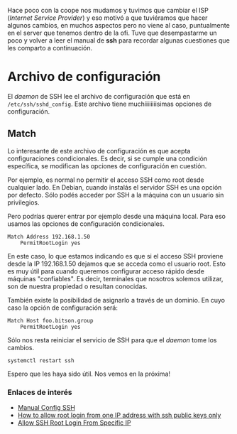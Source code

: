 <!--
.. title: Acceso root SSH desde IP o dominio
.. slug: acceso-root-ssh-desde-ip-o-dominio
.. date: 2018-04-13 10:15:07 UTC-03:00
.. tags: devops ssh root
.. category: tutorial ssh
.. link:
.. description: accediendo por SSH como root desde una IP o dominio.
.. type: text
.. author: lecovi
-->

Hace poco con la coope nos mudamos y tuvimos que cambiar el ISP (*Internet
Service Provider*) y eso motivó a que tuviéramos que hacer algunos cambios, en
muchos aspectos pero no viene al caso, puntualmente en el server que tenemos
dentro de la ofi.
Tuve que desempastarme un poco y volver a leer el manual de **ssh** para
recordar algunas cuestiones que les comparto a continuación.

# Archivo de configuración

El *daemon* de SSH lee el archivo de configuración que está en
`/etc/ssh/sshd_config`. Este archivo tiene muchíiiiiiiisimas opciones de
configuración.

## Match

Lo interesante de este archivo de configuración es que acepta configuraciones
condicionales. Es decir, si se cumple una condición específica, se modifican
las opciones de configuración en cuestión.

Por ejemplo, es normal no permitir el acceso SSH como root desde cualquier
lado. En Debian, cuando instalás el servidor SSH es una opción por defecto.
Sólo podés acceder por SSH a la máquina con un usuario sin privilegios.

Pero podrías querer entrar por ejemplo desde una máquina local. Para eso usamos
las opciones de configuración condicionales.

```
Match Address 192.168.1.50
    PermitRootLogin yes
```

En este caso, lo que estamos indicando es que si el acceso SSH proviene desde
la IP 192.168.1.50 dejamos que se acceda como el usuario root. Esto es muy
útil para cuando queremos configurar acceso rápido desde máquinas "confiables".
Es decir, terminales que nosotros solemos utilizar, son de nuestra propiedad o
resultan conocidas.

También existe la posibilidad de asignarlo a través de un dominio. En cuyo caso
la opción de configuración será:

```
Match Host foo.bitson.group
    PermitRootLogin yes
```

Sólo nos resta reiniciar el servicio de SSH para que el *daemon* tome los
cambios.

```
systemctl restart ssh
```

Espero que les haya sido útil. Nos vemos en la próxima!

### Enlaces de interés

- [Manual Config SSH](https://linux.die.net/man/5/sshd_config)
- [How to allow root login from one IP address with ssh public keys only](https://www.cyberciti.biz/faq/match-address-sshd_config-allow-root-loginfrom-one_ip_address-on-linux-unix/)
- [Allow SSH Root Login From Specific IP](https://stackpointer.io/unix/linux-allow-ssh-root-login-specific-ip/618/)
